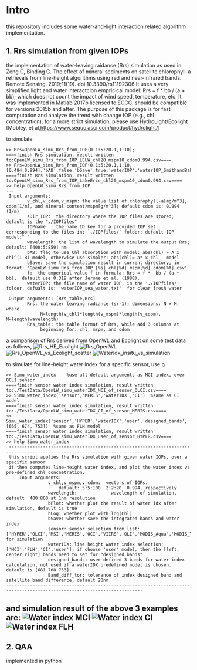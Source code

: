 # Intro
this repository includes some water-and-light interaction related algorithm implementation.
## 1. Rrs simulation from given IOPs
 the implementation of water-leaving raidance (Rrs) simulation as used in: 
		Zeng C, Binding C. The effect of mineral sediments on satellite chlorophyll-a retrievals from line-height algorithms using red and near-infrared bands. Remote Sensing. 2019;11(19). doi:10.3390/rs11192306
It uses a very simplified light and water interactcion empricical model:  Rrs = f \*  bb / (a + bb);  which does not count the impact of wind speed, temperature, etc.
It was implemented in Matlab 2017b licensed to ECCC. should be compatible for versions 2015b and after.
The purpose of this package is for fast computation and analyze the trend with change IOP (e.g., chl concentration); for a more strict simulation, please use HydroLight/Ecolight [Mobley, et al,https://www.sequoiasci.com/product/hydrolight/]

to simulate 
```
>> Rrs=OpenLW_simu_Rrs_from_IOP(0.1:5:20.1,1:10);
====finish Rrs simulation, result written to:OpenLW_simu_Rrs_from_IOP_LELW_chl20_mspm10_cdom0.994.csv====
>> Rrs=OpenLW_simu_Rrs_from_IOP(0.1:5:20.1,1:10,[0.494,0.994],'bAB',false,'bSave',true,'waterIOP','waterIOP_SmithandBaker.txt','IOPname','LakeErie','wavelength',400:100:800);
====finish Rrs simulation, result written to:OpenLW_simu_Rrs_from_IOP_LakeErie_chl20_mspm10_cdom0.994.csv====
>> help OpenLW_simu_Rrs_from_IOP
...
 Input arguments:
 		v_chl,v_cdom,v_mspm: the value list of chlorophyll-a[mg/m^3], cdom[1/m], and mineral content/mspm[g/m^3]; default cdom is: 0.994 (1/m)
 		sDir_IOP:  the directory where the IOP files are stored; default is the "./IOPfiles"
 		IOPname  : the name ID key for a provided IOP set. corresponding to the files in: `./IOPfiles/` folder; default IOP model:" "
 		wavelength: the list of wavelength to simulate the output Rrs; default: [400:5:850] nm
 		bAB: flag to use Chl absorption with model: abs(chl) = A x chl^(1-B) model, otherwise use simpler: abs(chl)= a* x chl   model
        bSave: save the simulation result in current directory, in format: 'OpenLW_simu_Rrs_from_IOP_[%s]_chl[%d]_mspm[%d]_cdom[%f].csv'
 		f:  the emperical value f in formula: Rrs = f *  bb / (a + bb);  default use 0.319 after Jerome et al. (1988). 
 		waterIOP: the file name of water IOP, in the './IOPfiles/'	folder, defualt is: 'waterIOP_sea_water.txt'  for clear fresh water
 
 Output arguments: [Rrs_table,Rrs]
 		Rrs: the water leaving radiance (sr-1); dimensions: N x M; where
             N=length(v_chl)*length(v_mspm)*length(v_cdom),  M=length(wavelength)
        Rrs_table: the table format of Rrs, while add 3 columns at
             beginning for: chl, mspm, and cdom
```
a comparison of Rrs derived from OpenWL and Ecolight on some test data as follows,
![Rrs_HE_Ecolight](./TestData/Rrs_HE_Ecolight.svg "Rrs_HE_Ecolight")  ![Rrs_OpenWL](./TestData/Rrs_OpenWL.svg "Rrs_OpenWL")
![Rrs_OpenWL_vs_Ecolight_scatter](./TestData/Rrs_OpenWL_vs_Ecolight_scatter.svg "Rrs_OpenWL_vs_Ecolight_scatter")  ![WaterIdx_insitu_vs_simulation](./TestData/WaterIdx_insitu_vs_simulation.svg "WaterIdx_insitu_vs_simulation")


to simulate for line-height water index for a specific sensor, use [p]()
```
>> Simu_water_index    %use all default arguments as MCI index, over OCLI sensor
====finish sensor water index simulation, result written to:./TestData/OpenLW_simu_waterIDX_MCI_of_sensor_OLCI.csv====
>> Simu_water_index('sensor','MERIS','waterIDX','CI')  %same as CI model
====finish sensor water index simulation, result written to:./TestData/OpenLW_simu_waterIDX_CI_of_sensor_MERIS.csv====
>> Simu_water_index('sensor','HYPER','waterIDX','user','designed_bands',[665, 674, 753])  %same as FLH model
====finish sensor water index simulation, result written to:./TestData/OpenLW_simu_waterIDX_user_of_sensor_HYPER.csv====
>> help Simu_water_index
 --------------------------------------------------------------------------------------------------------------------------
 this script applies the Rrs simulation with given water IOPs, over a specific sensor
 it then computes line-height water index, and plot the water index vs pre-defined chl concnetration.
 	 Input arguments:
				v_chl,v_mspm,v_cdom:  vectors of IOPs. 
					defualt: 5:5:100  2:2:20  0.994, respectively
 				wavelength: 			wavelength of simulation, default  400:800 at 1nm resolution
 				bPlot: whether plot the result of water idx after simulation, default is true
 				bLog: whether plot with log(Chl)
				bSave: whether save the integrated bands and water index
 				sensor: sensor selection from list: ['HYPER','OLCI','MSI','MERIS','OCI','VIIRS','OLI','MODIS_Aqua','MODIS_Terra'] for simulation
 				waterIDX: line height water index selection: ['MCI','FLH','CI','user']; if choose 'user' model, then the [left, center,right] bands need to set for "designed_bands"
 				designed_bands: user-defined 3 bands for water index calculation, not used if a waterIDX predefined model is chosen. default is [681 708 753].
 				Band_diff_tor: tolerance of index designed band and satellite band difference, default 20nm
--------------------------------------------------------------------------------------------------------------------------
```
and simulation result of the above 3 examples are:
![Water index MCI](./TestData/MCI_simu.svg "Water index MCI")  ![Water index CI](./TestData/CI_simu.svg "Water index CI")   ![Water index FLH](./TestData/FLH_simu.svg "Water index FLH")  
---
## 2. QAA
implemented in python

